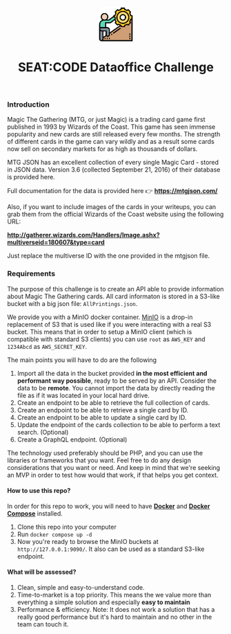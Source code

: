 <br />
<br />

<p align="center">
  <img src=".doc/challenges.png" alt="dataoffice code challenge" width="80" height="80">
</p>


<h1 align="center">
  <b>
    SEAT:CODE Dataoffice Challenge
  </b>
</h1>

<br />

### Introduction

Magic The Gathering (MTG, or just Magic) is a trading card game first published in 1993 by Wizards of the Coast. This game has seen immense popularity and new cards are still released every few months. The strength of different cards in the game can vary wildly and as a result some cards now sell on secondary markets for as high as thousands of dollars.

MTG JSON has an excellent collection of every single Magic Card - stored in JSON data. Version 3.6 (collected September 21, 2016) of their database is provided here.

Full documentation for the data is provided here 👉 **https://mtgjson.com/**

Also, if you want to include images of the cards in your writeups, you can grab them from the official Wizards of the Coast website using the following URL:

**http://gatherer.wizards.com/Handlers/Image.ashx?multiverseid=180607&type=card**

Just replace the multiverse ID with the one provided in the mtgjson file.

### Requirements

The purpose of this challenge is to create an API able to provide information about Magic The Gathering cards. All card informaton is stored in a S3-like bucket with a big json file: `AllPrintings.json`.

We provide you with a MinIO docker container. [MinIO](https://docs.min.io/docs/) is a drop-in replacement of S3 that is used like if you were interacting with a real S3 bucket. This means that in order to setup a MinIO client (which is compatible with standard S3 clients) you can use `root` as `AWS_KEY` and `1234Abcd` as `AWS_SECRET_KEY`.

The main points you will have to do are the following

1. Import all the data in the bucket provided **in the most efficient and performant way possible**, ready to be served by an API. Consider the data to be **remote**. You cannot import the data by directly reading the file as if it was located in your local hard drive. 
2. Create an endpoint to be able to retrieve the full collection of cards.
3. Create an endpoint to be able to retrieve a single card by ID.
4. Create an endpoint to be able to update a single card by ID.
5. Update the endpoint of the cards collection to be able to perform a text search. (Optional)
6. Create a GraphQL endpoint. (Optional)

The technology used preferably should be PHP, and you can use the libraries or frameworks that you want. Feel free to do any design considerations that you want or need. And keep in mind that we're seeking an MVP in order to test how would that work, if that helps you get context.

#### How to use this repo?

In order for this repo to work, you will need to have **[Docker](https://docs.docker.com/get-docker/)** and **[Docker Compose](https://docs.docker.com/compose/)** installed.

1. Clone this repo into your computer
2. Run `docker compose up -d`
3. Now you're ready to browse the MinIO buckets at `http://127.0.0.1:9090/`. It also can be used as a standard S3-like endpoint.

#### What will be assessed?

1. Clean, simple and easy-to-understand code.
2. Time-to-market is a top priority. This means the we value more than everything a simple solution and especially **easy to maintain**
3. Performance & efficiency. Note: It does not work a solution that has a really good performance but it's hard to maintain and no other in the team can touch it. 

